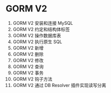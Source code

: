 # GORM V2
1. GORM V2 安装和连接 MySQL
2. GORM V2 约定和结构体标签
3. GORM V2 操作数据库表
4. GORM V2 执行原生 SQL
5. GORM V2 新增
6. GORM V2 删除
7. GORM V2 修改
8. GORM V2 查询
9. GORM V2 事务
10. GORM V2 钩子方法
11. GORM V2 通过 DB Resolver 插件实现读写分离